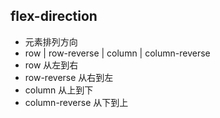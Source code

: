 ## flex-direction
+ 元素排列方向
+ row | row-reverse | column | column-reverse
+ row 从左到右
+ row-reverse 从右到左
+ column 从上到下
+ column-reverse 从下到上

